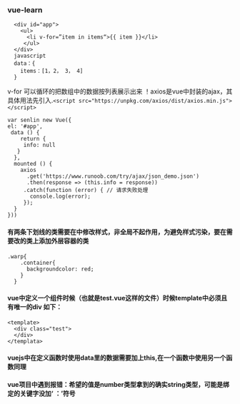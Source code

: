 ### vue-learn
```
  <div id="app"> 
    <ul> 
      <li v-for=”item in items“>{{ item }}</li> 
     </ul>
  </div>
  javascript
  data：{
    items：[1，2， 3， 4]
  }
```
v-for 可以循环的把数组中的数据按列表展示出来
！axios是vue中封装的ajax，其具体用法先引入.`<script src="https://unpkg.com/axios/dist/axios.min.js"></script>`

  ```
  var senlin new Vue({
  el: '#app',
   data () {
      return {
       info: null
     }
    },
    mounted () {
      axios
        .get('https://www.runoob.com/try/ajax/json_demo.json')
        .then(response => (this.info = response))
       .catch(function (error) { // 请求失败处理
         console.log(error);
       });
    }
  })) 
  ```
  
#### 有两条下划线的类需要在<style lang="less"></style>中修改样式，非全局不起作用，为避免样式污染，要在需要改的类上添加外层容器的类
```
.warp{
    .container{
      backgroundcolor: red;
    }
  }
```
#### vue中定义一个组件时候（也就是test.vue这样的文件）时候template中必须且有唯一的div 如下：
  
  ```
  <template>
    <div class="test"> 
    </div>
  </templata>
``` 
#### vuejs中在定义函数时使用data里的数据需要加上this,在一个函数中使用另一个函数同理
#### vue项目中遇到报错：希望的值是number类型拿到的确实string类型，可能是绑定的关键字没加‘ ：’符号 
